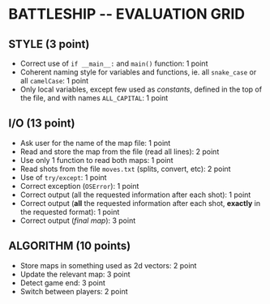 # BATTLESHIP -- EVALUATION GRID

## STYLE (3 point)

* Correct use of `if __main__:` and `main()` function: 1 point
* Coherent naming style for variables and functions, ie. all `snake_case` or all `camelCase`: 1 point
* Only local variables, except few used as *constants*, defined in the top of the file, and with names `ALL_CAPITAL`: 1 point

## I/O  (13 point)

* Ask user for the name of the map file: 1 point
* Read and store the map from the file (read all lines): 2 point
* Use only 1 function to read both maps: 1 point
* Read shots from the file `moves.txt` (splits, convert, etc): 2 point
* Use of `try/except`: 1 point
* Correct exception (`OSError`): 1 point
* Correct output (all the requested information after each shot): 1 point
* Correct output (**all** the requested information after each shot, **exactly** in the requested format): 1 point
* Correct output (*final map*): 3 point

## ALGORITHM (10 points)

* Store maps in something used as 2d vectors: 2 point
* Update the relevant map: 3 point
* Detect game end: 3 point
* Switch between players: 2 point

